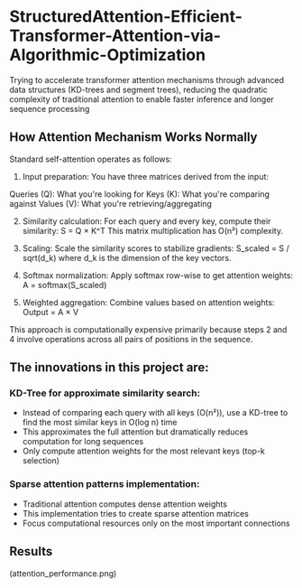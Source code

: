 # StructuredAttention-Efficient-Transformer-Attention-via-Algorithmic-Optimization
Trying to accelerate transformer attention mechanisms through advanced data structures (KD-trees and segment trees), reducing the quadratic complexity of traditional attention to enable faster inference and longer sequence processing

## How Attention Mechanism Works Normally
Standard self-attention operates as follows:

1. Input preparation: You have three matrices derived from the input:

Queries (Q): What you're looking for
Keys (K): What you're comparing against
Values (V): What you're retrieving/aggregating

2. Similarity calculation: For each query and every key, compute their similarity:
S = Q × K^T
This matrix multiplication has O(n²) complexity.

3. Scaling: Scale the similarity scores to stabilize gradients:
S_scaled = S / sqrt(d_k)
where d_k is the dimension of the key vectors.

4. Softmax normalization: Apply softmax row-wise to get attention weights:
A = softmax(S_scaled)

5. Weighted aggregation: Combine values based on attention weights:
Output = A × V

This approach is computationally expensive primarily because steps 2 and 4 involve operations across all pairs of positions in the sequence.

## The innovations in this project are:

### KD-Tree for approximate similarity search:

- Instead of comparing each query with all keys (O(n²)), use a KD-tree to find the most similar keys in O(log n) time
- This approximates the full attention but dramatically reduces computation for long sequences
- Only compute attention weights for the most relevant keys (top-k selection)


### Sparse attention patterns implementation:

- Traditional attention computes dense attention weights
- This implementation tries to create sparse attention matrices
- Focus computational resources only on the most important connections

## Results

(attention_performance.png)
